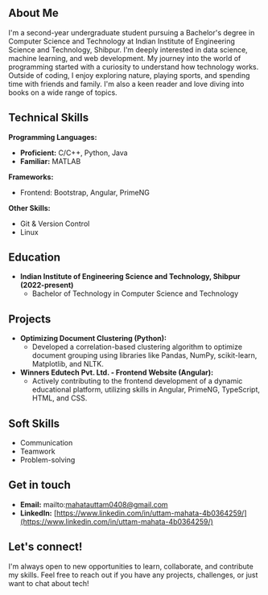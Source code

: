 ## About Me

I'm a second-year undergraduate student pursuing a Bachelor's degree in Computer Science and Technology at Indian Institute of Engineering Science and Technology, Shibpur. I'm deeply interested in data science, machine learning, and web development. My journey into the world of programming started with a curiosity to understand how technology works. Outside of coding, I enjoy exploring nature, playing sports, and spending time with friends and family. I'm also a keen reader and love diving into books on a wide range of topics.

## Technical Skills

**Programming Languages:**

* **Proficient:** C/C++, Python, Java
* **Familiar:** MATLAB

**Frameworks:**

* Frontend: Bootstrap, Angular, PrimeNG


**Other Skills:**

* Git & Version Control
* Linux

## Education

* **Indian Institute of Engineering Science and Technology, Shibpur (2022-present)**
    * Bachelor of Technology in Computer Science and Technology

## Projects

* **Optimizing Document Clustering (Python):**
    * Developed a correlation-based clustering algorithm to optimize document grouping using libraries like Pandas, NumPy, scikit-learn, Matplotlib, and NLTK.
* **Winners Edutech Pvt. Ltd. - Frontend Website (Angular):**
    * Actively contributing to the frontend development of a dynamic educational platform, utilizing skills in Angular, PrimeNG, TypeScript, HTML, and CSS.

## Soft Skills

* Communication
* Teamwork
* Problem-solving

## Get in touch

* **Email:** mailto:mahatauttam0408@gmail.com
* **LinkedIn:** [https://www.linkedin.com/in/uttam-mahata-4b0364259/](https://www.linkedin.com/in/uttam-mahata-4b0364259/)

## Let's connect!

I'm always open to new opportunities to learn, collaborate, and contribute my skills. Feel free to reach out if you have any projects, challenges, or just want to chat about tech!

